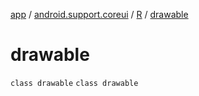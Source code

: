 [app](../../../index.md) / [android.support.coreui](../../index.md) / [R](../index.md) / [drawable](./index.md)

# drawable

`class drawable`
`class drawable`